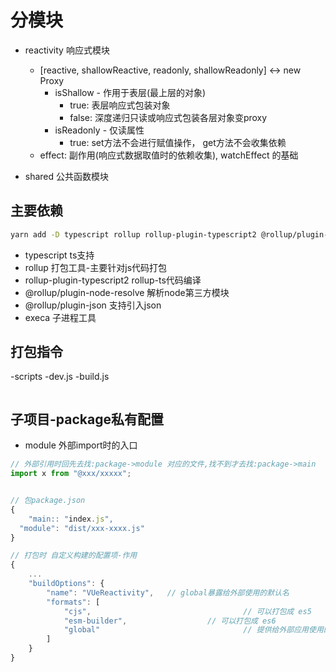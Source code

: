 # 分模块
- reactivity 响应式模块
	+ [reactive, shallowReactive, readonly, shallowReadonly] <-> new Proxy
		- isShallow - 作用于表层(最上层的对象)
			+ true: 表层响应式包装对象
			+ false: 深度递归只读或响应式包装各层对象变proxy
		- isReadonly - 仅读属性
			+ true: set方法不会进行赋值操作， get方法不会收集依赖
	+ effect: 副作用(响应式数据取值时的依赖收集), watchEffect 的基础

- shared 公共函数模块



## 主要依赖
```bash
yarn add -D typescript rollup rollup-plugin-typescript2 @rollup/plugin-node-resolve @rollup/plugin-json execa
```
- typescript                    ts支持                  
- rollup                        打包工具-主要针对js代码打包
- rollup-plugin-typescript2     rollup-ts代码编译
- @rollup/plugin-node-resolve   解析node第三方模块
- @rollup/plugin-json           支持引入json
- execa                         子进程工具




## 打包指令
-scripts
	-dev.js
	-build.js
```javascript

```



## 子项目-package私有配置
- module  外部import时的入口
```typescript
// 外部引用时回先去找:package->module 对应的文件,找不到才去找:package->main
import x from "@xxx/xxxxx";


// 包package.json
{
	"main:: "index.js",
  "module": "dist/xxx-xxxx.js"
}

// 打包时 自定义构建的配置项-作用
{
	...
	"buildOptions": {
		"name": "VUeReactivity",   // global暴露给外部使用的默认名
		"formats": [
			"cjs",									// 可以打包成 es5
			"esm-builder",					// 可以打包成 es6
			"global"								// 提供给外部应用使用的包
		]
	}
}
```



